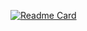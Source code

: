 <!--
![GitHub Stats](https://github-readme-stats.vercel.app/api?username=Kinvert&theme=dark&title_color=26a7ea%=&icon_color=ca591b&show_icons=true&border_color=283b4c)
-->

[![Readme Card](https://github-readme-stats.vercel.app/api/pin/?username=Kinvert&repo=resume&theme=dark&title_color=26a7ea%=&icon_color=ca591b&show_icons=true&border_color=283b4c)](https://github.com/Kinvert/resume)

<!--
**Kinvert/Kinvert** is a ✨ _special_ ✨ repository because its `README.md` (this file) appears on your GitHub profile.

Here are some ideas to get you started:

- 🔭 I’m currently working on ...
- 🌱 I’m currently learning ...
- 👯 I’m looking to collaborate on ...
- 🤔 I’m looking for help with ...
- 💬 Ask me about ...
- 📫 How to reach me: ...
- 😄 Pronouns: ...
- ⚡ Fun fact: ...
-->
